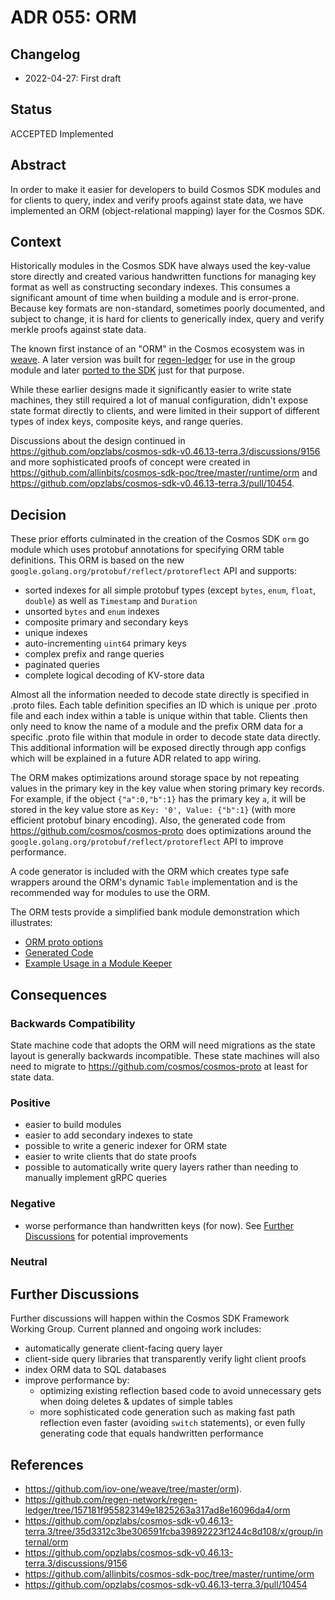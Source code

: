# ADR 055: ORM

## Changelog

* 2022-04-27: First draft

## Status

ACCEPTED Implemented

## Abstract

In order to make it easier for developers to build Cosmos SDK modules and for clients to query, index and verify proofs
against state data, we have implemented an ORM (object-relational mapping) layer for the Cosmos SDK.

## Context

Historically modules in the Cosmos SDK have always used the key-value store directly and created various handwritten
functions for managing key format as well as constructing secondary indexes. This consumes a significant amount of
time when building a module and is error-prone. Because key formats are non-standard, sometimes poorly documented,
and subject to change, it is hard for clients to generically index, query and verify merkle proofs against state data.

The known first instance of an "ORM" in the Cosmos ecosystem was in [weave](https://github.com/iov-one/weave/tree/master/orm).
A later version was built for [regen-ledger](https://github.com/regen-network/regen-ledger/tree/157181f955823149e1825263a317ad8e16096da4/orm) for
use in the group module and later [ported to the SDK](https://github.com/opzlabs/cosmos-sdk-v0.46.13-terra.3/tree/35d3312c3be306591fcba39892223f1244c8d108/x/group/internal/orm)
just for that purpose.

While these earlier designs made it significantly easier to write state machines, they still required a lot of manual
configuration, didn't expose state format directly to clients, and were limited in their support of different types
of index keys, composite keys, and range queries.

Discussions about the design continued in https://github.com/opzlabs/cosmos-sdk-v0.46.13-terra.3/discussions/9156 and more
sophisticated proofs of concept were created in https://github.com/allinbits/cosmos-sdk-poc/tree/master/runtime/orm
and https://github.com/opzlabs/cosmos-sdk-v0.46.13-terra.3/pull/10454.

## Decision

These prior efforts culminated in the creation of the Cosmos SDK `orm` go module which uses protobuf annotations
for specifying ORM table definitions. This ORM is based on the new `google.golang.org/protobuf/reflect/protoreflect`
API and supports:
* sorted indexes for all simple protobuf types (except `bytes`, `enum`, `float`, `double`) as well as `Timestamp` and `Duration`
* unsorted `bytes` and `enum` indexes
* composite primary and secondary keys
* unique indexes
* auto-incrementing `uint64` primary keys
* complex prefix and range queries
* paginated queries
* complete logical decoding of KV-store data

Almost all the information needed to decode state directly is specified in .proto files. Each table definition specifies
an ID which is unique per .proto file and each index within a table is unique within that table. Clients then only need
to know the name of a module and the prefix ORM data for a specific .proto file within that module in order to decode
state data directly. This additional information will be exposed directly through app configs which will be explained
in a future ADR related to app wiring.

The ORM makes optimizations around storage space by not repeating values in the primary key in the key value
when storing primary key records. For example, if the object `{"a":0,"b":1}` has the primary key `a`, it will
be stored in the key value store as `Key: '0', Value: {"b":1}` (with more efficient protobuf binary encoding).
Also, the generated code from https://github.com/cosmos/cosmos-proto does optimizations around the
`google.golang.org/protobuf/reflect/protoreflect` API to improve performance.

A code generator is included with the ORM which creates type safe wrappers around the ORM's dynamic `Table`
implementation and is the recommended way for modules to use the ORM.

The ORM tests provide a simplified bank module demonstration which illustrates:
- [ORM proto options](https://github.com/opzlabs/cosmos-sdk-v0.46.13-terra.3/blob/0d846ae2f0424b2eb640f6679a703b52d407813d/orm/internal/testpb/bank.proto)
- [Generated Code](https://github.com/opzlabs/cosmos-sdk-v0.46.13-terra.3/blob/0d846ae2f0424b2eb640f6679a703b52d407813d/orm/internal/testpb/bank.cosmos_orm.go)
- [Example Usage in a Module Keeper](https://github.com/opzlabs/cosmos-sdk-v0.46.13-terra.3/blob/0d846ae2f0424b2eb640f6679a703b52d407813d/orm/model/ormdb/module_test.go)

## Consequences

### Backwards Compatibility

State machine code that adopts the ORM will need migrations as the state layout is generally backwards incompatible.
These state machines will also need to migrate to https://github.com/cosmos/cosmos-proto at least for state data.

### Positive

* easier to build modules
* easier to add secondary indexes to state
* possible to write a generic indexer for ORM state
* easier to write clients that do state proofs
* possible to automatically write query layers rather than needing to manually implement gRPC queries

### Negative

* worse performance than handwritten keys (for now). See [Further Discussions](#further-discussions)
for potential improvements

### Neutral

## Further Discussions

Further discussions will happen within the Cosmos SDK Framework Working Group. Current planned and ongoing work includes:
* automatically generate client-facing query layer
* client-side query libraries that transparently verify light client proofs
* index ORM data to SQL databases
* improve performance by:
  * optimizing existing reflection based code to avoid unnecessary gets when doing deletes & updates of simple tables
  * more sophisticated code generation such as making fast path reflection even faster (avoiding `switch` statements),
  or even fully generating code that equals handwritten performance


## References

* https://github.com/iov-one/weave/tree/master/orm).
* https://github.com/regen-network/regen-ledger/tree/157181f955823149e1825263a317ad8e16096da4/orm
* https://github.com/opzlabs/cosmos-sdk-v0.46.13-terra.3/tree/35d3312c3be306591fcba39892223f1244c8d108/x/group/internal/orm
* https://github.com/opzlabs/cosmos-sdk-v0.46.13-terra.3/discussions/9156
* https://github.com/allinbits/cosmos-sdk-poc/tree/master/runtime/orm
* https://github.com/opzlabs/cosmos-sdk-v0.46.13-terra.3/pull/10454